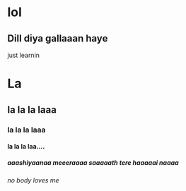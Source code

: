 # lol
## Dill diya gallaaan haye
just learnin
# La
## la la la laaa
### la la la laaa
#### la la la laa....
##### aaashiyaanaa meeeraaaa saaaaath tere haaaaai naaaa
###### no body loves me
